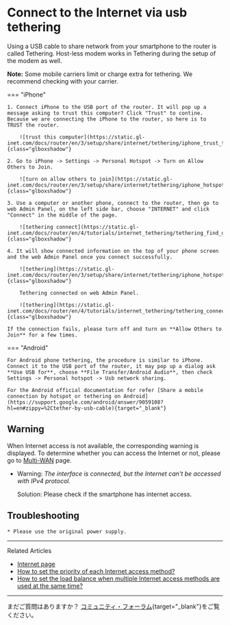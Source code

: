 # Connect to the Internet via usb tethering

Using a USB cable to share network from your smartphone to the router is called Tethering. Host-less modem works in Tethering during the setup of the modem as well.

**Note:** Some mobile carriers limit or charge extra for tethering. We recommend checking with your carrier.

=== "iPhone"

    1. Connect iPhone to the USB port of the router. It will pop up a message asking to trust this computer? Click "Trust" to contine. Because we are connecting the iPhone to the router, so here is to TRUST the router.

        ![trust this computer](https://static.gl-inet.com/docs/router/en/3/setup/share/internet/tethering/iphone_trust_this_computer.png){class="glboxshadow"}

    2. Go to iPhone -> Settings -> Personal Hotspot -> Turn on Allow Others to Join.

        ![turn on allow others to join](https://static.gl-inet.com/docs/router/en/3/setup/share/internet/tethering/iphone_hotspot_allow_others_to_join.png){class="glboxshadow"}

    3. Use a computer or another phone, connect to the router, then go to web Admin Panel, on the left side bar, choose "INTERNET" and click "Connect" in the middle of the page.

        ![tethering connect](https://static.gl-inet.com/docs/router/en/4/tutorials/internet_tethering/tethering_find_device.png){class="glboxshadow"}

    4. It will show connected information on the top of your phone screen and the web Admin Panel once you connect successfully.

        ![tethering](https://static.gl-inet.com/docs/router/en/3/setup/share/internet/tethering/iphone_hotspot_1_connection.png){class="glboxshadow"}

        Tethering connected on web Admin Panel.

        ![tethering](https://static.gl-inet.com/docs/router/en/4/tutorials/internet_tethering/tethering_connected.png){class="glboxshadow"}

    If the connection fails, please turn off and turn on **Allow Others to Join** for a few times.

=== "Android"

    For Android phone tethering, the procedure is similar to iPhone. Connect it to the USB port of the router, it may pop up a dialog ask **Use USB for**, choose **File Transfer/Android Audio**, then check Settings -> Personal hotspot -> Usb network sharing.

    For the Android official documentation for refer [Share a mobile connection by hotspot or tethering on Android](https://support.google.com/android/answer/9059108?hl=en#zippy=%2Ctether-by-usb-cable){target="_blank"}


## Warning

When Internet access is not available, the corresponding warning is displayed. To determine whether you can access the Internet or not, please go to [Multi-WAN](multi-wan.md) page.

- Warning: *The interface is connected, but the Internet can't be accessed with IPv4 protocol.*

    Solution: Please check if the smartphone has internet access.

## Troubleshooting

    * Please use the original power supply.

---

Related Articles

- [Internet page](internet.md)
- [How to set the priority of each Internet access method?](multi-wan.md)
- [How to set the load balance when multiple Internet access methods are used at the same time?](multi-wan.md)

---

まだご質問はありますか？ [コミュニティ・フォーラム](https://forum.gl-inet.com){target="_blank"}をご覧ください。
